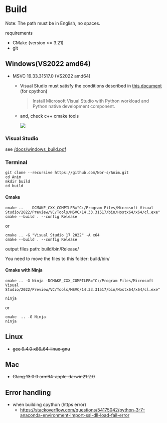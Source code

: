 # **Build**

Note: The path must be in English, no spaces.

requirements

-   CMake (version >= 3.21)
-   git

## **Windows(VS2022 amd64)**

-   MSVC 19.33.31517.0 (VS2022 amd64)

    -   Visual Studio must satisfy the conditions described in [this document](https://github.com/python/cpython/tree/main/PCbuild) (for cpython)

        > Install Microsoft Visual Studio with Python workload and Python native development component.

    -   and, check c++ cmake tools

        ![](https://docs.microsoft.com/ko-kr/cpp/build/media/cmake-install-2019.png?view=msvc-170)
### **Visual Studio**

see [/docs/windows_build.pdf](/docs/windows_build.pdf)

### **Terminal**

```
git clone --recursive https://github.com/Nor-s/Anim.git
cd Anim
mkdir build
cd build
```

#### **Cmake**

```
cmake ..   -DCMAKE_CXX_COMPILER="C:/Program Files/Microsoft Visual Studio/2022/Preview/VC/Tools/MSVC/14.33.31517/bin/Hostx64/x64/cl.exe"
cmake --build . --config Release
```

or

```
cmake .. -G "Visual Studio 17 2022" -A x64
cmake --build . --config Release
```

output files path: build/bin/Release/

You need to move the files to this folder: build/bin/

#### **Cmake with Ninja**


```
cmake .. -G Ninja -DCMAKE_CXX_COMPILER="C:/Program Files/Microsoft Visual Studio/2022/Preview/VC/Tools/MSVC/14.33.31517/bin/Hostx64/x64/cl.exe"

ninja
```

or

```
cmake  .. -G Ninja
ninja
```

## **Linux**

-   ~~gcc 9.4.0 x86_64-linux-gnu~~

## **Mac**

-   ~~Clang 13.0.0 arm64-apple-darwin21.2.0~~


## **Error handling**

-   when building cpython (https error)
    - https://stackoverflow.com/questions/54175042/python-3-7-anaconda-environment-import-ssl-dll-load-fail-error
